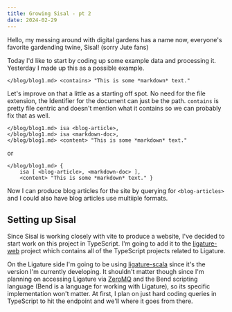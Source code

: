 ```yaml
---
title: Growing Sisal - pt 2
date: 2024-02-29
---
```


Hello, my messing around with digital gardens has a name now, everyone's favorite gardending twine, Sisal!
(sorry Jute fans)

Today I'd like to start by coding up some example data and processing it.
Yesterday I made up this as a possible example.

```
</blog/blog1.md> <contains> "This is some *markdown* text."
```

Let's improve on that a little as a starting off spot.
No need for the file extension, the Identifier for the document can just be the path.
`contains` is pretty file centric and doesn't mention what it contains so we can probably fix that as well.

```
</blog/blog1.md> isa <blog-article>,
</blog/blog1.md> isa <markdown-doc>,
</blog/blog1.md> <content> "This is some *markdown* text."
```
or

```
</blog/blog1.md> {
    isa [ <blog-article>, <markdown-doc> ],
    <content> "This is some *markdown* text." }
```

Now I can produce blog articles for the site by querying for `<blog-articles>` and I could also have blog articles use multiiple formats.

## Setting up Sisal

Since Sisal is working closely with vite to produce a website, I've decided to start work on this project in TypeScript.
I'm going to add it to the [ligature-web](https://github.com/almibe/ligature-web) project which contains all of the TypeScript projects related to Ligature.

On the Ligature side I'm going to be using [ligature-scala](https://github.com/almibe/ligature-scala) since it's the version I'm currently developing.
It shouldn't matter though since I'm planning on accessing Ligature via [ZeroMQ](https://zeromq.org/) and the Bend scripting language (Bend is a language for working with Ligature), so its specific implementation won't matter.
At first, I plan on just hard coding queries in TypeScript to hit the endpoint and we'll where it goes from there.
